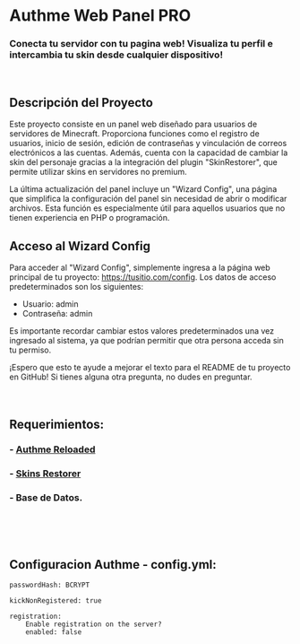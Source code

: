 # Authme Web Panel PRO
### Conecta tu servidor con tu pagina web! Visualiza tu perfil e intercambia tu skin desde cualquier dispositivo!
<br>

## Descripción del Proyecto

Este proyecto consiste en un panel web diseñado para usuarios de servidores de Minecraft. Proporciona funciones como el registro de usuarios, inicio de sesión, edición de contraseñas y vinculación de correos electrónicos a las cuentas. Además, cuenta con la capacidad de cambiar la skin del personaje gracias a la integración del plugin "SkinRestorer", que permite utilizar skins en servidores no premium.

La última actualización del panel incluye un "Wizard Config", una página que simplifica la configuración del panel sin necesidad de abrir o modificar archivos. Esta función es especialmente útil para aquellos usuarios que no tienen experiencia en PHP o programación.

## Acceso al Wizard Config

Para acceder al "Wizard Config", simplemente ingresa a la página web principal de tu proyecto: https://tusitio.com/config. Los datos de acceso predeterminados son los siguientes:

- Usuario: admin
- Contraseña: admin

Es importante recordar cambiar estos valores predeterminados una vez ingresado al sistema, ya que podrían permitir que otra persona acceda sin tu permiso.

¡Espero que esto te ayude a mejorar el texto para el README de tu proyecto en GitHub! Si tienes alguna otra pregunta, no dudes en preguntar.
<br>
<br>
<br>

## Requerimientos:
### - <a href="https://www.spigotmc.org/resources/authmereloaded.6269/">Authme Reloaded</a>
### - <a href="https://www.spigotmc.org/resources/skinsrestorer.2124/">Skins Restorer</a>
### - Base de Datos.

<br>
<br>
<br>

## Configuracion Authme - config.yml:
    passwordHash: BCRYPT
    
    kickNonRegistered: true

    registration:
        Enable registration on the server?
        enabled: false
